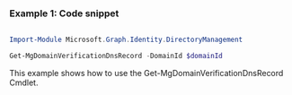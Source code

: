 ### Example 1: Code snippet

```powershell

Import-Module Microsoft.Graph.Identity.DirectoryManagement

Get-MgDomainVerificationDnsRecord -DomainId $domainId

```
This example shows how to use the Get-MgDomainVerificationDnsRecord Cmdlet.

